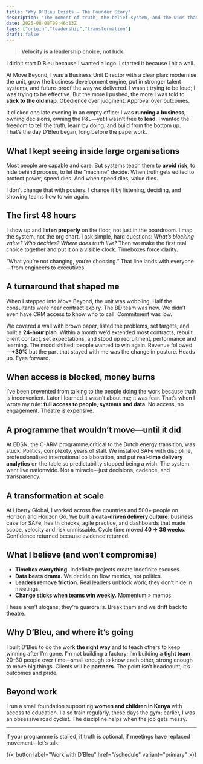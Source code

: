 ```yaml
---
title: "Why D’Bleu Exists — The Founder Story"
description: "The moment of truth, the belief system, and the wins that shaped D’Bleu."
date: 2025-08-08T09:46:13Z
tags: ["origin","leadership","transformation"]
draft: false
---
```


> **Velocity is a leadership choice, not luck.**

I didn’t start D’Bleu because I wanted a logo. I started it because I hit a wall.

At Move Beyond, I was a Business Unit Director with a clear plan: modernise the unit, grow the business development engine, put in stronger talent systems, and future-proof the way we delivered. I wasn’t trying to be loud; I was trying to be effective. But the more I pushed, the more I was told to **stick to the old map**. Obedience over judgment. Approval over outcomes.

It clicked one late evening in an empty office: I was **running a business**, owning decisions, owning the P&L—yet I wasn’t free to **lead**. I wanted the freedom to tell the truth, learn by doing, and build from the bottom up. That’s the day D’Bleu began, long before the paperwork.

## What I kept seeing inside large organisations
Most people are capable and care. But systems teach them to **avoid risk**, to hide behind process, to let the “machine” decide. When truth gets edited to protect power, speed dies. And when speed dies, value dies.

I don’t change that with posters. I change it by listening, deciding, and showing teams how to win again.

## The first 48 hours
I show up and **listen properly** on the floor, not just in the boardroom. I map the system, not the org chart. I ask simple, hard questions: *What’s blocking value? Who decides? Where does truth live?* Then we make the first real choice together and put it on a visible clock. Timeboxes force clarity.

“What you’re not changing, you’re choosing.” That line lands with everyone—from engineers to executives.

## A turnaround that shaped me
When I stepped into Move Beyond, the unit was wobbling. Half the consultants were near contract expiry. The BD team was new. We didn’t even have CRM access to know who to call. Commitment was low.

We covered a wall with brown paper, listed the problems, set targets, and built a **24-hour plan**. Within a month we’d extended most contracts, rebuilt client contact, set expectations, and stood up recruitment, performance and learning. The mood shifted: people wanted to win again. Revenue followed—**+30%** but the part that stayed with me was the change in posture. Heads up. Eyes forward.

## When access is blocked, money burns
I’ve been prevented from talking to the people doing the work because truth is inconvenient. Later I learned it wasn’t about me; it was fear. That’s when I wrote my rule: **full access to people, systems and data**. No access, no engagement. Theatre is expensive.

## A programme that wouldn’t move—until it did
At EDSN, the C-ARM programme,critical to the Dutch energy transition, was stuck. Politics, complexity, years of stall. We installed SAFe with discipline, professionalised international collaboration, and put **real-time delivery analytics** on the table so predictability stopped being a wish. The system went live nationwide. Not a miracle—just decisions, cadence, and transparency.

## A transformation at scale
At Liberty Global, I worked across five countries and 500+ people on Horizon and Horizon Go. We built a **data-driven delivery culture**: business case for SAFe, health checks, agile practice, and dashboards that made scope, velocity and risk unmissable. Cycle time moved **40 → 36 weeks**. Confidence returned because evidence returned.

## What I believe (and won’t compromise)
- **Timebox everything.** Indefinite projects create indefinite excuses.  
- **Data beats drama.** We decide on flow metrics, not politics.  
- **Leaders remove friction.** Real leaders unblock work; they don’t hide in meetings.  
- **Change sticks when teams win weekly.** Momentum > memos.

These aren’t slogans; they’re guardrails. Break them and we drift back to theatre.

## Why D’Bleu, and where it’s going
I built D’Bleu to do the work **the right way** and to teach others to keep winning after I’m gone. I’m not building a factory; I’m building a **tight team** 20–30 people over time—small enough to know each other, strong enough to move big things. Clients will be **partners**. The point isn’t headcount; it’s outcomes and pride.

## Beyond work
I run a small foundation supporting **women and children in Kenya** with access to education. I also train regularly, these days the gym; earlier, I was an obsessive road cyclist. The discipline helps when the job gets messy.

---

If your programme is stalled, if truth is optional, if meetings have replaced movement—let’s talk.

{{< button label="Work with D’Bleu" href="/schedule" variant="primary" >}}
